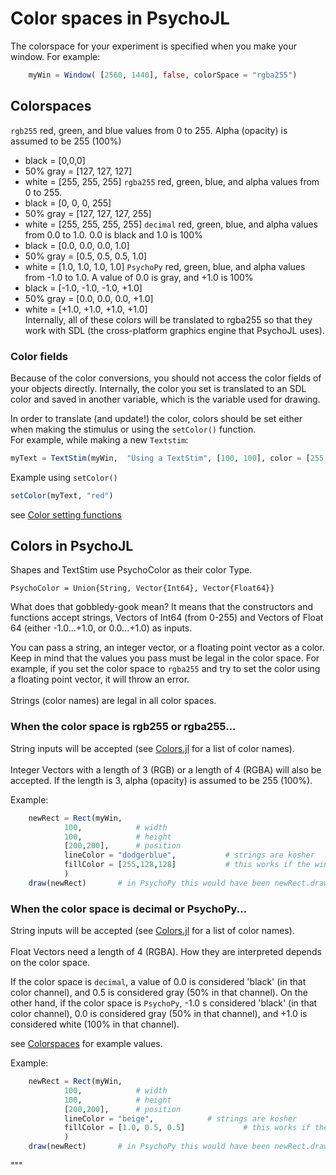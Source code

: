 # Color spaces in PsychoJL

The colorspace for your experiment is specified when you make your window.
For example:
```julia
	myWin = Window( [2560, 1440], false, colorSpace = "rgba255")
```

## Colorspaces

`rgb255`	red, green, and blue values from 0 to 255. Alpha (opacity) is assumed to be 255 (100%)
  * black = [0,0,0]
  * 50% gray = [127, 127, 127]
  * white = [255, 255, 255]
`rgba255`	red, green, blue, and alpha values from 0 to 255.
  * black = [0, 0, 0, 255]
  * 50% gray = [127, 127, 127, 255]
  * white = [255, 255, 255, 255]
`decimal`	red, green, blue, and alpha values from 0.0 to 1.0. 0.0 is black and 1.0 is 100%
  * black = [0.0, 0.0, 0.0, 1.0]
  * 50% gray = [0.5, 0.5, 0.5, 1.0]
  * white = [1.0, 1.0, 1.0, 1.0]
`PsychoPy`	red, green, blue, and alpha values from -1.0 to 1.0. A value of 0.0 is gray, and +1.0 is 100%
  * black = [-1.0, -1.0, -1.0, +1.0]
  * 50% gray = [0.0, 0.0, 0.0, +1.0]
  * white = [+1.0, +1.0, +1.0, +1.0]
\
Internally, all of these colors will be translated to rgba255 so that they work with SDL (the cross-platform graphics engine that PsychoJL uses).

### Color fields
Because of the color conversions, you should not access the color fields of your objects directly.  Internally, the color you set is translated to
an SDL color and saved in another variable, which is the variable used for drawing.

In order to translate (and update!) the color, colors should be set either when making the stimulus or using the `setColor()` function.\
For example, while making a new `Textstim`:
```julia 
myText = TextStim(myWin,  "Using a TextStim", [100, 100], color = [255, 255, 128])
```
Example using `setColor()`
```julia 
setColor(myText, "red")
```
see [Color setting functions](@ref)

## Colors in PsychoJL
Shapes and TextStim use PsychoColor as their color Type.

`PsychoColor = Union{String, Vector{Int64}, Vector{Float64}}`

What does that gobbledy-gook mean?  It means that the constructors and functions accept strings,
Vectors of Int64 (from 0-255) and Vectors of Float 64 (either -1.0...+1.0, or 0.0...+1.0) as inputs.

You can pass a string, an integer vector, or a floating point vector as a color.  Keep in mind that the values you pass must
be legal in the color space.  For example, if you set the color space to `rgba255` and try to set the color using a floating
point vector, it will throw an error.\
\
Strings (color names) are legal in all color spaces.

### When the color space is rgb255 or rgba255...
String inputs will be accepted (see [Colors.jl](https://github.com/JuliaGraphics/Colors.jl/blob/master/src/names_data.jl) for a list of color names).\
\
Integer Vectors with a length of 3 (RGB) or a length of 4 (RGBA) will also be accepted.  If the length is 3, alpha (opacity) is assumed to be 255 (100%).

Example:
```julia
	newRect = Rect(myWin, 
			100,			# width
			100, 			# height
			[200,200],		# position
			lineColor = "dodgerblue", 			# strings are kosher
			fillColor = [255,128,128] 			# this works if the window's color space is rgb255 or rgba255
			)
	draw(newRect) 		# in PsychoPy this would have been newRect.draw()
```

### When the color space is decimal or PsychoPy...
String inputs will be accepted (see [Colors.jl](https://github.com/JuliaGraphics/Colors.jl/blob/master/src/names_data.jl) for a list of color names).\
\
Float Vectors need a length of 4 (RGBA). How they are interpreted depends on the color space.

If the color space is `decimal`, a value of 0.0 is considered 'black' (in that color channel), and 0.5 is considered gray (50% in that channel).
On the other hand, if the color space is `PsychoPy`, -1.0 s considered 'black' (in that color channel), 0.0 is considered gray (50% in that channel),
and +1.0 is considered white (100% in that channel).

see [Colorspaces](@ref) for example values.

Example:
```julia
	newRect = Rect(myWin, 
			100,			# width
			100, 			# height
			[200,200],		# position
			lineColor = "beige", 			# strings are kosher
			fillColor = [1.0, 0.5, 0.5] 			# this works if the window's color space is decimal or PsychoPy, 
			)
	draw(newRect) 		# in PsychoPy this would have been newRect.draw()
```
"""